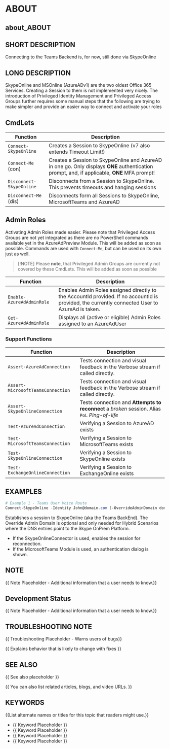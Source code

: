 ﻿# ABOUT

## about_ABOUT

## SHORT DESCRIPTION

Connecting to the Teams Backend is, for now, still done via SkypeOnline

## LONG DESCRIPTION

SkypeOnline and MSOnline (AzureADv1) are the two oldest Office 365 Services. Creating a Session to them is not implemented very nicely. The introduction of Privileged Identity Management and Privileged Access Groups further requires some manual steps that the following are trying to make simpler and provide an easier way to connect and activate your roles

## CmdLets

| Function                 | Description                                                                                                                                  |
| ------------------------ | -------------------------------------------------------------------------------------------------------------------------------------------- |
| `Connect-SkypeOnline`    | Creates a Session to SkypeOnline (v7 also extends Timeout Limit!)                                                                            |
| `Connect-Me` (con)       | Creates a Session to SkypeOnline and AzureAD in one go. Only displays **ONE** authentication prompt, and, if applicable, **ONE** MFA prompt! |
| `Disconnect-SkypeOnline` | Disconnects from a Session to SkypeOnline. This prevents timeouts and hanging sessions                                                       |
| `Disconnect-Me` (dis)    | Disconnects form all Sessions to SkypeOnline, MicrosoftTeams and AzureAD

## Admin Roles

Activating Admin Roles made easier. Please note that Privileged Access Groups are not yet integrated as there are no PowerShell commands available yet in the AzureAdPreview Module. This will be added as soon as possible. Commands are used with `Connect-Me`, but can be used on its own just as well.

> [!NOTE] Please **note**, that Privileged Admin Groups are currently not covered by these CmdLets. This will be added as soon as possible

| Function                  | Description                                                                                                                                     |
| ------------------------- | ----------------------------------------------------------------------------------------------------------------------------------------------- |
| `Enable-AzureAdAdminRole` | Enables Admin Roles assigned directly to the AccountId provided. If no accountId is provided, the currently connected User to AzureAd is taken. |
| `Get-AzureAdAdminRole`    | Displays all (active or eligible) Admin Roles assigned to an AzureAdUser

### Support Functions

| Function                          | Description                                                                                                 |
| --------------------------------- | ----------------------------------------------------------------------------------------------------------- |
| `Assert-AzureAdConnection`        | Tests connection and visual feedback in the Verbose stream if called directly.                              |
| `Assert-MicrosoftTeamsConnection` | Tests connection and visual feedback in the Verbose stream if called directly.                              |
| `Assert-SkypeOnlineConnection`    | Tests connection and **Attempts to reconnect** a *broken* session. Alias `PoL` *Ping-of-life*               |
| `Test-AzureAdConnection`          | Verifying a Session to AzureAD exists                                                                       |
| `Test-MicrosoftTeamsConnection`   | Verifying a Session to MicrosoftTeams exists                                                                |
| `Test-SkypeOnlineConnection`      | Verifying a Session to SkypeOnline exists                                                                   |
| `Test-ExchangeOnlineConnection`   | Verifying a Session to ExchangeOnline exists                                                                |

## EXAMPLES

````powershell
# Example 1 - Teams User Voice Route
Connect-SkypeOnline -Identity John@domain.com [-OverrideAdminDomain domain.onmicrosoft.com]
````

Establishes a session to SkypeOnline (aka the Teams BackEnd). The Override Admin Domain is optional and only needed for Hybrid Scenarios where the DNS entries point to the Skype OnPrem Platform.

- If the SkypeOnlineConnector is used, enables the session for reconnection.
- If the MicrosoftTeams Module is used, an authentication dialog is shown.

## NOTE

{{ Note Placeholder - Additional information that a user needs to know.}}

## Development Status

{{ Note Placeholder - Additional information that a user needs to know.}}

## TROUBLESHOOTING NOTE

{{ Troubleshooting Placeholder - Warns users of bugs}}

{{ Explains behavior that is likely to change with fixes }}

## SEE ALSO

{{ See also placeholder }}

{{ You can also list related articles, blogs, and video URLs. }}

## KEYWORDS

{{List alternate names or titles for this topic that readers might use.}}

- {{ Keyword Placeholder }}
- {{ Keyword Placeholder }}
- {{ Keyword Placeholder }}
- {{ Keyword Placeholder }}
